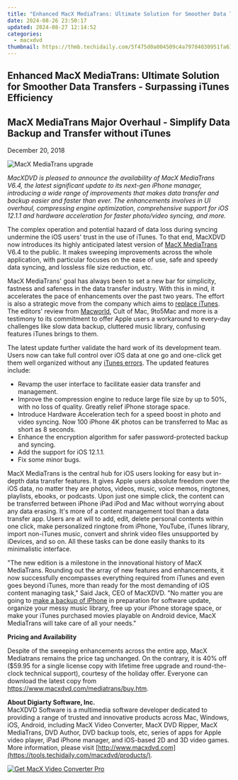 ```yaml
---
title: "Enhanced MacX MediaTrans: Ultimate Solution for Smoother Data Transfers - Surpassing iTunes Efficiency"
date: 2024-08-26 23:50:17
updated: 2024-08-27 12:14:52
categories:
  - macxdvd
thumbnail: https://thmb.techidaily.com/5f475d0a004509c4a79784030951fa61283b4484815daf27a43d6a0afc55a2c8.jpg
---
```


## Enhanced MacX MediaTrans: Ultimate Solution for Smoother Data Transfers - Surpassing iTunes Efficiency

## MacX MediaTrans Major Overhaul - Simplify Data Backup and Transfer without iTunes

December 20, 2018

![MacX MediaTrans upgrade](https://www.macxdvd.com/press-room/image/mt-upgrade-1104.jpg) 

_MacXDVD is pleased to announce the availability of MacX MediaTrans V6.4, the latest significant update to its next-gen iPhone manager, introducing a wide range of improvements that makes data transfer and backup easier and faster than ever. The enhancements involves in UI overhaul, compressing engine optimization, comprehensive support for iOS 12.1.1 and hardware acceleration for faster photo/video syncing, and more._ 

The complex operation and potential hazard of data loss during syncing undermine the iOS users' trust in the use of iTunes. To that end, MacXDVD now introduces its highly anticipated latest version of [MacX MediaTrans](https://tools.techidaily.com/macxdvd/products/) V6.4 to the public. It makes sweeping improvements across the whole application, with particular focuses on the ease of use, safe and speedy data syncing, and lossless file size reduction, etc. 

MacX MediaTrans' goal has always been to set a new bar for simplicity, fastness and safeness in the data transfer industry. With this in mind, it accelerates the pace of enhancements over the past two years. The effort is also a strategic move from the company which aims to [replace iTunes](https://tools.techidaily.com/macxdvd/products/). The editors' review from [Macworld](https://www.macworld.co.uk/feature/mac-software/macx-mediatrans-one-click-itunes-alternative-transfer-music-video-photo-from-iphone-mac-3664598/), Cult of Mac, 9to5Mac and more is a testimony to its commitment to offer Apple users a workaround to every-day challenges like slow data backup, cluttered music library, confusing features iTunes brings to them. 

The latest update further validate the hard work of its development team. Users now can take full control over iOS data at one go and one-click get them well organized without any [iTunes errors](https://tools.techidaily.com/macxdvd/products/). The updated features include:

* Revamp the user interface to facilitate easier data transfer and management.
* Improve the compression engine to reduce large file size by up to 50%, with no loss of quality. Greatly relief iPhone storage space.
* Introduce Hardware Acceleration tech for a speed boost in photo and video syncing. Now 100 iPhone 4K photos can be transferred to Mac as short as 8 seconds.
* Enhance the encryption algorithm for safer password-protected backup and syncing.
* Add the support for iOS 12.1.1\.
* Fix some minor bugs.

MacX MediaTrans is the central hub for iOS users looking for easy but in-depth data transfer features. It gives Apple users absolute freedom over the iOS data, no matter they are photos, videos, music, voice memos, ringtones, playlists, ebooks, or podcasts. Upon just one simple click, the content can be transferred between iPhone iPad iPod and Mac without worrying about any data erasing. It's more of a content management tool than a data transfer app. Users are at will to add, edit, delete personal contents within one click, make personalized ringtone from iPhone, YouTube, iTunes library, import non-iTunes music, convert and shrink video files unsupported by iDevices, and so on. All these tasks can be done easily thanks to its minimalistic interface. 

"The new edition is a milestone in the innovational history of MacX MediaTrans. Rounding out the array of new features and enhancements, it now successfully encompasses everything required from iTunes and even goes beyond iTunes, more than ready for the most demanding of iOS content managing task," Said Jack, CEO of MacXDVD. "No matter you are going to [make a backup of iPhone](https://tools.techidaily.com/macxdvd/products/) in preparation for software update, organize your messy music library, free up your iPhone storage space, or make your iTunes purchased movies playable on Android device, MacX MediaTrans will take care of all your needs." 

**Pricing and Availability** 

Despite of the sweeping enhancements across the entire app, MacX Mediatrans remains the price tag unchanged. On the contrary, it is 40% off ($59.95 for a single license copy with lifetime free upgrade and round-the-clock technical support), courtesy of the holiday offer. Everyone can download the latest copy from <https://www.macxdvd.com/mediatrans/buy.htm>.

**About Digiarty Software, Inc.**  
 MacXDVD Software is a multimedia software developer dedicated to providing a range of trusted and innovative products across Mac, Windows, iOS, Android, including MacX Video Converter, MacX DVD Ripper, MacX MediaTrans, DVD Author, DVD backup tools, etc, series of apps for Apple video player, iPad iPhone manager, and iOS-based 2D and 3D video games. More information, please visit [http://www.macxdvd.com](https://tools.techidaily.com/macxdvd/products/). 

[![Get MacX Video Converter Pro](https://www.macxdvd.com/press-room/../adv/mvcp-banner-r.jpg)](https://tools.techidaily.com/macxdvd/products/)

<ins class="adsbygoogle"
     style="display:block"
     data-ad-format="autorelaxed"
     data-ad-client="ca-pub-7571918770474297"
     data-ad-slot="1223367746"></ins>



<ins class="adsbygoogle"
     style="display:block"
     data-ad-client="ca-pub-7571918770474297"
     data-ad-slot="8358498916"
     data-ad-format="auto"
     data-full-width-responsive="true"></ins>
